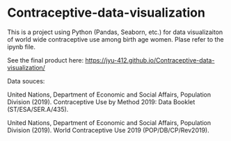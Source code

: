 # Contraceptive-data-visualization

This is a project using Python (Pandas, Seaborn, etc.) for data visualizaiton of world wide contraceptive use among birth age women. Plase refer to the ipynb file.

See the final product here: https://jyu-412.github.io/Contraceptive-data-visualization/ 

Data souces:

United  Nations,  Department  of  Economic  and  Social  Affairs,  Population  Division  (2019).  Contraceptive Use by Method 2019: Data Booklet (ST/ESA/SER.A/435).

United Nations, Department of Economic and Social Affairs, Population Division (2019).  World Contraceptive Use 2019 (POP/DB/CP/Rev2019).
